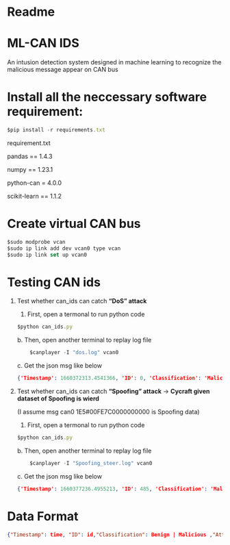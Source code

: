 # Readme

# ML-CAN IDS

An intusion detection system designed in machine learning to recognize the malicious message appear on CAN bus

# Install all the neccessary software requirement:

```jsx
$pip install -r requirements.txt
```

requirement.txt

pandas == 1.4.3

numpy == 1.23.1

python-can = 4.0.0

scikit-learn == 1.1.2

# Create virtual CAN bus

```jsx
$sudo modprobe vcan
$sudo ip link add dev vcan0 type vcan
$sudo ip link set up vcan0
```

# Testing CAN ids

1. Test whether can_ids can catch **“DoS” attack**
    1. First, open a termonal to run python code
    
    ```jsx
    $python can_ids.py
    ```
    
      b.  Then, open another terminal to replay log file
    
    ```jsx
    	$canplayer -I "dos.log" vcan0
    ```
    
      c.  Get the json msg like below
    
    ```json
    {'Timestamp': 1660372313.4541366, 'ID': 0, 'Classification': 'Malicious', 'Attack_type': 'DoS'}
    ```
    
2. Test whether can_ids can catch **“Spoofing” attack** → **Cycraft given dataset of Spoofing is wierd**
    
    (I assume msg can0 1E5#00FE7C0000000000 is Spoofing data)
    
    1. First, open a termonal to run python code
    
    ```jsx
    $python can_ids.py
    ```
    
      b.  Then, open another terminal to replay log file
    
    ```jsx
    	$canplayer -I "Spoofing_steer.log" vcan0
    ```
    
      c.  Get the json msg like below
    
    ```json
    {'Timestamp': 1660377236.4955213, 'ID': 485, 'Classification': 'Malicious', 'Attack_type': 'Spoofing'}
    ```
    

# Data Format

```json
{"Timestamp": time, "ID": id,"Classification": Benign | Malicious ,"Attack_type": DoS | Spoofing}
```